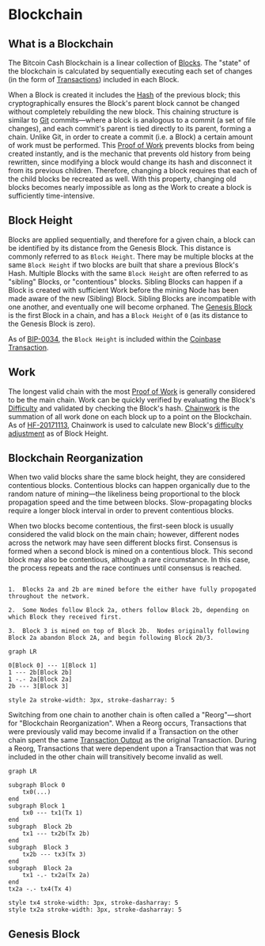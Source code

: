 # Blockchain

## What is a Blockchain

The Bitcoin Cash Blockchain is a linear collection of [Blocks](/protocol/blockchain/block).
The "state" of the blockchain is calculated by sequentially executing each set of changes (in the form of [Transactions](/protocol/blockchain/transaction)) included in each Block.

When a Block is created it includes the [Hash](/protocol/blockchain/hash) of the previous block; this cryptographically ensures the Block's parent block cannot be changed without completely rebuilding the new block.
This chaining structure is similar to [Git](//git-scm.com) commits&mdash;where a block is analogous to a commit (a set of file changes), and each commit's parent is tied directly to its parent, forming a chain.
Unlike Git, in order to create a commit (i.e. a Block) a certain amount of work must be performed.
This [Proof of Work](/protocol/blockchain/proof-of-work) prevents blocks from being created instantly, and is the mechanic that prevents old history from being rewritten, since modifying a block would change its hash and disconnect it from its previous children.
Therefore, changing a block requires that each of the child blocks be recreated as well.
With this property, changing old blocks becomes nearly impossible as long as the Work to create a block is sufficiently time-intensive.

## Block Height

Blocks are applied sequentially, and therefore for a given chain, a block can be identified by its distance from the Genesis Block.
This distance is commonly referred to as `Block Height`.
There may be multiple blocks at the same `Block Height` if two blocks are built that share a previous Block's Hash.
Multiple Blocks with the same `Block Height` are often referred to as "sibling" Blocks, or "contentious" blocks.
Sibling Blocks can happen if a Block is created with sufficient Work before the mining Node has been made aware of the new (Sibling) Block.
Sibling Blocks are incompatible with one another, and eventually one will become orphaned.
The [Genesis Block](/protocol/blockchain#genesis-block) is the first Block in a chain, and has a `Block Height` of `0` (as its distance to the Genesis Block is zero).

As of [BIP-0034](/blockchain/forks/bip-34), the `Block Height` is included within the [Coinbase Transaction](/protocol/blockchain/block#coinbase-transaction).

## Work

The longest valid chain with the most [Proof of Work](/protocol/blockchain/proof-of-work) is generally considered to be the main chain.
Work can be quickly verified by evaluating the Block's [Difficulty](/protocol/blockchain/proof-of-work/difficulty) and validated by checking the Block's hash.
[Chainwork](/protocol/blockchain/proof-of-work#chainwork) is the summation of all work done on each block up to a point on the Blockchain.
As of [HF-20171113](/protocol/forks/hf-20171113), Chainwork is used to calculate new Block's [difficulty adjustment](/protocol/blockchain/proof-of-work/difficulty-adjustment-algorithm) as of Block Height.

## Blockchain Reorganization

When two valid blocks share the same block height, they are considered contentious blocks.
Contentious blocks can happen organically due to the random nature of mining&mdash;the likeliness being proportional to the block propagation speed and the time between blocks.
Slow-propagating blocks require a longer block interval in order to prevent contentious blocks.

When two blocks become contentious, the first-seen block is usually considered the valid block on the main chain; however, different nodes across the network may have seen different blocks first.
Consensus is formed when a second block is mined on a contentious block.
This second block may also be contentious, although a rare circumstance.
In this case, the process repeats and the race continues until consensus is reached.


```diagramLabel

1.  Blocks 2a and 2b are mined before the either have fully propogated throughout the network.

2.  Some Nodes follow Block 2a, others follow Block 2b, depending on which Block they received first.

3.  Block 3 is mined on top of Block 2b.  Nodes originally following Block 2a abandon Block 2A, and begin following Block 2b/3.

```

```mermaid
graph LR

0[Block 0] --- 1[Block 1]
1 --- 2b[Block 2b]
1 -.- 2a[Block 2a]
2b --- 3[Block 3]

style 2a stroke-width: 3px, stroke-dasharray: 5
```

Switching from one chain to another chain is often called a "Reorg"&mdash;short for "Blockchain Reorganization".
When a Reorg occurs, Transactions that were previously valid may become invalid if a Transaction on the other chain spent the same [Transaction Output](/protocol/blockchain/transaction#transaction-output) as the original Transaction.
During a Reorg, Transactions that were dependent upon a Transaction that was not included in the other chain will transitively become invalid as well.

```mermaid
graph LR

subgraph Block 0
    tx0(...)
end
subgraph Block 1
    tx0 --- tx1(Tx 1)
end
subgraph  Block 2b
    tx1 --- tx2b(Tx 2b)
end
subgraph  Block 3
    tx2b --- tx3(Tx 3)
end
subgraph  Block 2a
    tx1 -.- tx2a(Tx 2a)
end
tx2a -.- tx4(Tx 4)

style tx4 stroke-width: 3px, stroke-dasharray: 5
style tx2a stroke-width: 3px, stroke-dasharray: 5
```

## Genesis Block
